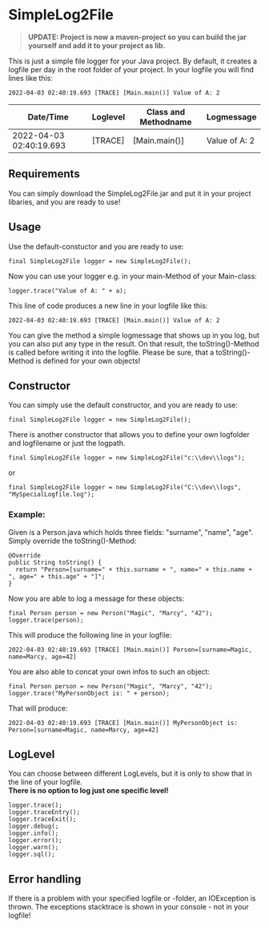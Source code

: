 # SimpleLog2File

> **UPDATE: Project is now a maven-project so you can build the jar yourself and add it to your project as lib.**

This is just a simple file logger for your Java project. By default, it creates a logfile per day in the root folder of your project.
In your logfile you will find lines like this:
```
2022-04-03 02:40:19.693 [TRACE] [Main.main()] Value of A: 2
```
| Date/Time               | Loglevel | Class and Methodname  | Logmessage    |
|-------------------------|----------|-----------------------|---------------|
| 2022-04-03 02:40:19.693 | [TRACE]  | [Main.main()]         | Value of A: 2 | 

## Requirements
You can simply download the SimpleLog2File.jar and put it in your project libaries, and you are ready to use!

## Usage
Use the default-constuctor and you are ready to use:
```
final SimpleLog2File logger = new SimpleLog2File();
```

Now you can use your logger e.g. in your main-Method of your Main-class:
```
logger.trace("Value of A: " + a);
```

This line of code produces a new line in your logfile like this:
```
2022-04-03 02:40:19.693 [TRACE] [Main.main()] Value of A: 2
```

You can give the method a simple logmessage that shows up in you log, but you can also put any type in the result. On that result, the toString()-Method is called before writing it into the logfile. Please be sure, that a toString()-Method is defined for your own objects! 

## Constructor
You can simply use the default constructor, and you are ready to use: 
```
final SimpleLog2File logger = new SimpleLog2File();
```
There is another constructor that allows you to define your own logfolder and logfilename or just the logpath.
```
final SimpleLog2File logger = new SimpleLog2File("c:\\dev\\logs");
```
or
```
final SimpleLog2File logger = new SimpleLog2File("C:\\dev\\logs", "MySpecialLogfile.log");
```

### Example:
Given is a Person.java which holds three fields: "surname", "name", "age". Simply override the toString()-Method:
```
@Override
public String toString() {
  return "Person=[surname=" + this.surname + ", name=" + this.name + ", age=" + this.age" + "]";
}
```

Now you are able to log a message for these objects:
```
final Person person = new Person("Magic", "Marcy", "42");
logger.trace(person);
```
This will produce the following line in your logfile:
```
2022-04-03 02:40:19.693 [TRACE] [Main.main()] Person=[surname=Magic, name=Marcy, age=42]
```

You are also able to concat your own infos to such an object:
```
final Person person = new Person("Magic", "Marcy", "42");
logger.trace("MyPersonObject is: " + person);
```
That will produce:
```
2022-04-03 02:40:19.693 [TRACE] [Main.main()] MyPersonObject is: Person=[surname=Magic, name=Marcy, age=42]
```

## LogLevel
You can choose between different LogLevels, but it is only to show that in the line of your logfile.<br> 
__There is no option to log just one specific level!__
```
logger.trace();
logger.traceEntry();
logger.traceExit();
logger.debug(;
logger.info();
logger.error();
logger.warn();
logger.sql();
```

## Error handling
If there is a problem with your specified logfile or -folder, an IOException is thrown. The exceptions stacktrace is shown in your console - not in your logfile!
